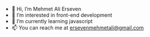 - 👋 Hi, I’m Mehmet Ali Erseven
- 👀 I’m interested in front-end development
- 🌱 I’m currently learning javascript
- 📫 You can reach me at ersevenmehmetali@gmail.com

<!---
MehmetAliErseven/MehmetAliErseven is a ✨ special ✨ repository because its `README.md` (this file) appears on your GitHub profile.
You can click the Preview link to take a look at your changes.
--->
